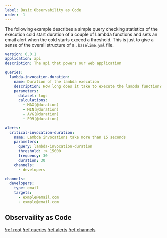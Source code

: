 ```yaml
---
label: Basic Observability as Code
order: -1
---
```


The following example describes a simple query checking statistics of the execution cold start duration of a couple of Lambda functions and sets an email alert when the cold starts exceed a threshold. This is just to give a sense of the overall structure of a `.baselime.yml` file.


```yaml # .baselime.yml
version: 0.0.1
application: api
description: The api that powers our web application

queries:
  lambda-invocation-duration:
    name: Duration of the lambda execution
    description: How long does it take to execute the lambda function?
    parameters:
      dataset: logs
      calculations:
        - MAX(@duration)
        - MIN(@duration)
        - AVG(@duration)
        - P99(@duration)

alerts:
  critical-invocation-duration:
    name: Lambda invocations take more than 15 seconds
    parameters:
      query: lambda-invocation-duration
      threshold: :> 15000
      frequency: 30
      duration: 30
    channels:
      - developers

channels:
  developers:
    type: email
    targets:
      - exmple@email.com
      - exmple@email.com
```


## Observaility as Code

[!ref root](./reference/root.md)
[!ref queries](./reference/queries.md)
[!ref alerts](./reference/alerts.md)
[!ref channels](./reference/channels.md)
